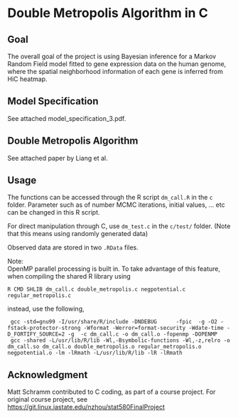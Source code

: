 # Double Metropolis Algorithm in C 
## Goal
The overall goal of the project is using Bayesian inference for a Markov Random Field model fitted to gene expression data on the human genome, where the spatial neighborhood information of each gene is inferred from HiC heatmap.

## Model Specification
See attached model_specification_3.pdf.

## Double Metropolis Algorithm
See attached paper by Liang et al.

## Usage
The functions can be accessed through the R script `dm_call.R` in the `c` folder.
Parameter such as of number MCMC iterations, initial values, ... etc can be changed in this R script. 

For direct manipulation through C, use `dm_test.c` in the `c/test/` folder. (Note that this means using randomly generated data)

Observed data are stored in two `.RData` files.

Note:    
OpenMP parallel processing is built in. To take advantage of this feature, when compiling the shared R library using 
```
R CMD SHLIB dm_call.c double_metropolis.c negpotential.c regular_metropolis.c
```
instead, use the following,
``` 
 gcc -std=gnu99 -I/usr/share/R/include -DNDEBUG      -fpic  -g -O2 -fstack-protector-strong -Wformat -Werror=format-security -Wdate-time -D_FORTIFY_SOURCE=2 -g  -c dm_call.c -o dm_call.o -fopenmp -DOPENMP
 gcc -shared -L/usr/lib/R/lib -Wl,-Bsymbolic-functions -Wl,-z,relro -o dm_call.so dm_call.o double_metropolis.o regular_metropolis.o negpotential.o -lm -lRmath -L/usr/lib/R/lib -lR -lRmath
```
 
## Acknowledgment
Matt Schramm contributed to C coding, as part of a course project.
For original course project, see https://git.linux.iastate.edu/nzhou/stat580FinalProject 

